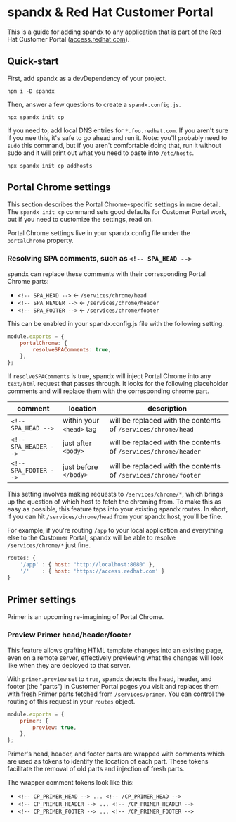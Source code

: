 # spandx & Red Hat Customer Portal

This is a guide for adding spandx to any application that is part of the Red Hat Customer Portal ([access.redhat.com](https://access.redhat.com)).

## Quick-start

First, add spandx as a devDependency of your project.

```
npm i -D spandx
```

Then, answer a few questions to create a `spandx.config.js`.

```
npx spandx init cp
```

If you need to, add local DNS entries for `*.foo.redhat.com`. If you aren't sure if you nee this, it's safe to go ahead and run it. Note: you'll probably need to `sudo` this command, but if you aren't comfortable doing that, run it without sudo and it will print out what you need to paste into `/etc/hosts`.

```
npx spandx init cp addhosts
```

## Portal Chrome settings

This section describes the Portal Chrome-specific settings in more detail. The `spandx init cp` command sets good defaults for Customer Portal work, but if you need to customize the settings, read on.

Portal Chrome settings live in your spandx config file under the `portalChrome` property.

### Resolving SPA comments, such as `<!-- SPA_HEAD -->`

spandx can replace these comments with their corresponding Portal Chrome parts:

-   `<!-- SPA_HEAD -->` &larr; `/services/chrome/head`
-   `<!-- SPA_HEADER -->` &larr; `/services/chrome/header`
-   `<!-- SPA_FOOTER -->` &larr; `/services/chrome/footer`

This can be enabled in your spandx.config.js file with the following setting.

```js
module.exports = {
    portalChrome: {
        resolveSPAComments: true,
    },
};
```

If `resolveSPAComments` is true, spandx will inject Portal Chrome into any `text/html` request that passes through. It looks for the following placeholder comments and will replace them with the corresponding chrome part.

| comment               | location                 | description                                                     |
| --------------------- | ------------------------ | --------------------------------------------------------------- |
| `<!-- SPA_HEAD -->`   | within your `<head>` tag | will be replaced with the contents of `/services/chrome/head`   |
| `<!-- SPA_HEADER -->` | just after `<body>`      | will be replaced with the contents of `/services/chrome/header` |
| `<!-- SPA_FOOTER -->` | just before `</body>`    | will be replaced with the contents of `/services/chrome/footer` |

This setting involves making requests to `/services/chrome/*`, which brings up the question of which host to fetch the chroming from. To make this as easy as possible, this feature taps into your existing spandx routes. In short, if you can hit `/services/chrome/head` from your spandx host, you'll be fine.

For example, if you're routing `/app` to your local application and everything else to the Customer Portal, spandx will be able to resolve `/services/chrome/*` just fine.

```js
routes: {
    '/app' : { host: "http://localhost:8080" },
    '/'    : { host: 'https://access.redhat.com' }
}
```

## Primer settings

Primer is an upcoming re-imagining of Portal Chrome.

### Preview Primer head/header/footer

This feature allows grafting HTML template changes into an existing page, even on a remote server, effectively previewing what the changes will look like when they are deployed to that server.

With `primer.preview` set to `true`, spandx detects the head, header, and footer (the "parts") in Customer Portal pages you visit and replaces them with fresh Primer parts fetched from `/services/primer`.  You can control the routing of this request in your `routes` object.
```js
module.exports = {
    primer: {
        preview: true,
    },
};
```

Primer's head, header, and footer parts are wrapped with comments which are used as tokens to identify the location of each part. These tokens facilitate the removal of old parts and injection of fresh parts.

The wrapper comment tokens look like this:

-   `<!-- CP_PRIMER_HEAD --> ... <!-- /CP_PRIMER_HEAD -->`
-   `<!-- CP_PRIMER_HEADER --> ... <!-- /CP_PRIMER_HEADER -->`
-   `<!-- CP_PRIMER_FOOTER --> ... <!-- /CP_PRIMER_FOOTER -->`
